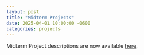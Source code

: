 ```yaml
---
layout: post
title: "Midterm Projects"
date: 2025-04-01 10:00:00 -0600
categories: projects
---
```


Midterm Project descriptions are now available [here](https://latechlean.github.io/projects).
